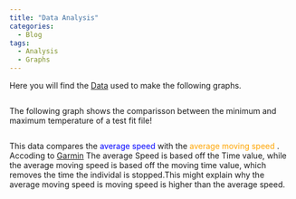 ```yaml
---
title: "Data Analysis"
categories:
  - Blog
tags:
  - Analysis
  - Graphs
---
```

Here you will find the [Data](https://1drv.ms/x/s!Aly9cvPU2x-Ik0uZsT4dY7kN4xc6?e=UDgwtu) used to make the following graphs. 

<img src="{{ site.url}}{{ site.baseurl }}/assets/images/bargraph.jpg" alt="">

The following graph shows the comparisson between the minimum and maximum temperature of a test fit file!

<img src="{{ site.url}}{{ site.baseurl }}/assets/images/comparisongraph.jpg" alt="">

This data compares the <span style="color:blue">average speed </span> with the <span style="color:orange">average moving speed </span>.
Accoding to [Garmin](https://www.garmin.com/en-CA/) The average Speed is based off the Time value, while the average moving speed is based off the moving time value, which removes the time the individal is stopped.This might explain why the average moving speed is moving speed is higher than the average speed. 
